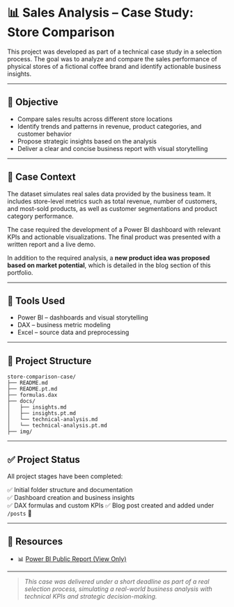# 📊 Sales Analysis – Case Study: Store Comparison

This project was developed as part of a technical case study in a selection process. The goal was to analyze and compare the sales performance of physical stores of a fictional coffee brand and identify actionable business insights.

---

## 🎯 Objective

- Compare sales results across different store locations
- Identify trends and patterns in revenue, product categories, and customer behavior
- Propose strategic insights based on the analysis
- Deliver a clear and concise business report with visual storytelling

---

## 🧩 Case Context

The dataset simulates real sales data provided by the business team. It includes store-level metrics such as total revenue, number of customers, and most-sold products, as well as customer segmentations and product category performance.

The case required the development of a Power BI dashboard with relevant KPIs and actionable visualizations. The final product was presented with a written report and a live demo.

In addition to the required analysis, a **new product idea was proposed based on market potential**, which is detailed in the blog section of this portfolio.

---

## 🧰 Tools Used

- Power BI – dashboards and visual storytelling
- DAX – business metric modeling
- Excel – source data and preprocessing

---

## 📂 Project Structure

```
store-comparison-case/
├── README.md
├── README.pt.md
├── formulas.dax
├── docs/
│   ├── insights.md
│   ├── insights.pt.md
│   └── technical-analysis.md
│   └── technical-analysis.pt.md
├── img/
```

---
## ✅ Project Status

All project stages have been completed:

✅ Initial folder structure and documentation  
✅ Dashboard creation and business insights  
✅ DAX formulas and custom KPIs 
✅ Blog post created and added under `/posts` 🎉

---

## 🔗 Resources

- 📊 [Power BI Public Report (View Only)](https://app.powerbi.com/view?r=eyJrIjoiMjQ0YzUyMDYtZTE2My00ZmQ4LTg0MWYtZjcwNTc0NTViYThmIiwidCI6IjkwNzZiMjlhLWNmZGMtNGMyNC1iNjJmLTBiMTBiOWViMDhmYiIsImMiOjl9)

---

> *This case was delivered under a short deadline as part of a real selection process, simulating a real-world business analysis with technical KPIs and strategic decision-making.*

